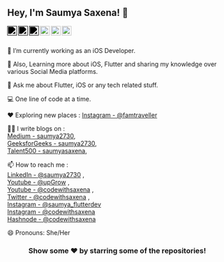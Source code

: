 ## Hey, I'm **Saumya Saxena**! 👋

<a href="https://twitter.com/saumya_2730">
  <img align="left" alt="Saumya's Twitter" width="22px" src="https://cdn.jsdelivr.net/npm/simple-icons@v3/icons/twitter.svg" class="twitter-icon" />
</a>

<style>
  .twitter-icon {
    filter: invert(1) brightness(0) saturate(100%);
  }
</style>

<a href="https://www.linkedin.com/in/saumyasaxena27/">
  <img align="left" alt="Saumya's LinkedIn" width="22px" src="https://cdn.jsdelivr.net/npm/simple-icons@v3/icons/linkedin.svg" class="linkedin-icon" />
</a>

<style>
  .linkedin-icon {
    filter: invert(1) brightness(0) saturate(100%);
  }
</style>


<a href="https://www.instagram.com/saumya_flutterdev/">
  <img align="left" alt="Saumya's Instagram" width="22px" src="https://cdn.jsdelivr.net/npm/simple-icons@v3/icons/instagram.svg" class="instagram-icon" />
</a>

<style>
  .instagram-icon {
    filter: invert(1) brightness(0) saturate(100%);
  }
</style>


<a href="https://www.youtube.com/channel/UC_jIWWEU_8ROmlZc9vOdR4A">
  <img align="left" alt="Saumya's Youtube" width="22px" src="https://cdn.jsdelivr.net/npm/simple-icons@v3/icons/youtube.svg" />
</a>

<a href="https://www.instagram.com/codewithsaxena/">
  <img align="left" alt="Saumya's Instagram" width="22px" src="https://cdn.jsdelivr.net/npm/simple-icons@v3/icons/instagram.svg" />
</a>

<a href="https://www.youtube.com/@codewithsaxena">
  <img align="left" alt="Saumya's Youtube" width="22px" src="https://cdn.jsdelivr.net/npm/simple-icons@v3/icons/youtube.svg" />
</a>

<br/>
<br/>

🔭 I’m currently working as an iOS Developer. <br />

🌱 Also, Learning more about iOS, Flutter and sharing my knowledge over various Social Media platforms. <br />

💬 Ask me about Flutter, iOS or any tech related stuff. <br />

💻 One line of code at a time. <br />

♥️ Exploring new places : [Instagram - @famtraveller](https://www.instagram.com/famtraveller/)  <br />

✍🏻 I write blogs on : <br />
[Medium - saumya2730](https://medium.com/@saumya2730), <br />
[GeeksforGeeks - saumya2730](https://auth.geeksforgeeks.org/user/saumyasaxena2730/articles), <br />
[Talent500 - saumyasaxena](https://talent500.co/blog/author/saumya-saxena/), <br />

📫 How to reach me : <br />
[LinkedIn - @saumya2730](https://www.linkedin.com/in/saumyasaxena27/) , <br />
[Youtube - @upGrow](https://www.youtube.com/channel/UC_jIWWEU_8ROmlZc9vOdR4A) , <br />
[Youtube - @codewithsaxena](https://www.youtube.com/@codewithsaxena) , <br />
[Twitter - @codewithsaxena](https://twitter.com/saumya_2730) , <br />
[Instagram - @saumya_flutterdev](https://www.instagram.com/saumya_flutterdev/) <br />
[Instagram - @codewithsaxena](https://www.instagram.com/codewithsaxena/) <br />
[Hashnode - @codewithsaxena](https://codewithsaxena.hashnode.dev/) <br />

😄 Pronouns: She/Her

<div align="center">

### Show some ❤️ by starring some of the repositories!

</div>
